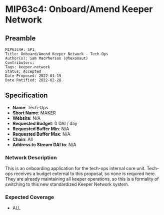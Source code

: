 # MIP63c4: Onboard/Amend Keeper Network

## Preamble

```
MIP63c4#: SP1
Title: Onboard/Amend Keeper Network - Tech-Ops
Author(s): Sam MacPherson (@hexonaut)
Contributors:
Tags: keeper-network
Status: Accepted
Date Proposed: 2022-01-19
Date Ratified: 2022-02-28
```

## Specification

- **Name**: Tech-Ops
- **Short Name**: MAKER
- **Website**: N/A
- **Requested Budget**: 0 DAI / day
- **Requested Buffer Min**: N/A
- **Requested Buffer Max**: N/A
- **Chain**: All
- **Address to Stream DAI to**: N/A

### Network Description

This is an onboarding application for the tech-ops internal core unit. Tech-ops receives a budget external to this proposal, so none is required here. They are already maintaining all keeper operations, so this is a formality of switching to this new standardized Keeper Network system.

### Expected Coverage

 * ALL

